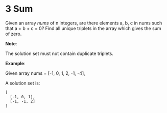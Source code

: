 # 3 Sum
 Given an array *nums* of n integers, are there elements a, b, c in nums such that a + b + c = 0? Find all unique triplets in the array which gives the sum of zero.  

**Note**:  

The solution set must not contain duplicate triplets.  

**Example**:  

Given array nums = [-1, 0, 1, 2, -1, -4],  

A solution set is:  
``` 
[
  [-1, 0, 1],
  [-1, -1, 2]
]
``` 